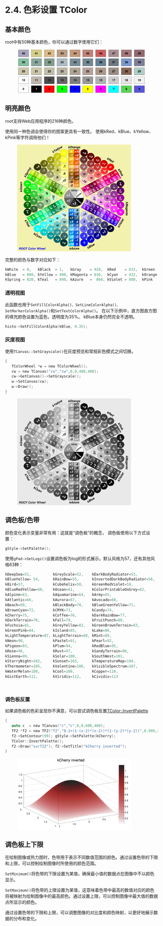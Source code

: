 # 2.4. 色彩设置 TColor

## 基本颜色

root中有50种基本颜色，你可以通过数字使用它们：

<figure><img src="../.gitbook/assets/pict1_TColor_001.png" alt=""><figcaption></figcaption></figure>

## 明亮颜色

root支持Web应用程序的216种颜色。

使用同一种色调会使得你的图案更具有一致性。 使用kRed、kBlue、kYellow、kPink等字符调用他们！

<figure><img src="../.gitbook/assets/pict1_TColor_002.png" alt="" width="375"><figcaption></figcaption></figure>

完整的颜色与数字对应如下：

```c
kWhite  = 0,   kBlack  = 1,   kGray    = 920,  kRed    = 632,  kGreen  = 416,
kBlue   = 600, kYellow = 400, kMagenta = 616,  kCyan   = 432,  kOrange = 800,
kSpring = 820, kTeal   = 840, kAzure   =  860, kViolet = 880,  kPink   = 900
```

### 透明视图

此函数也用于`SetFillColorAlpha()、SetLineColorAlpha()、SetMarkerColorAlpha()`和`SetTextColorAlpha()`。 在以下示例中，直方图直方图的填充颜色设置为蓝色，透明度为35%。 kBlue本身仍然完全不透明。

```c
histo->SetFillColorAlpha(kBlue, 0.35);
```

### 灰度视图

使用`TCanvas::SetGrayscale()`在灰度预览和常规彩色模式之间切换。&#x20;

```c
{
   TColorWheel *w = new TColorWheel();
   cw = new TCanvas("cw","cw",0,0,400,400);
   cw->GetCanvas()->SetGrayscale();
   w->SetCanvas(cw);
   w->Draw();
}
```

<figure><img src="../.gitbook/assets/pict1_TColor_003.png" alt="" width="375"><figcaption></figcaption></figure>

## 调色板/色带

颜色变化表示变量非常有用：这就是“调色板”的概念， 调色板使用以下方式设置：

```c
gStyle->SetPalette();
```

使用`gPad->SetLogz()`设置调色板为log的形式展示。默认风格为57，还有其他风格63种：

```c
kDeepSea=51,          kGreyScale=52,    kDarkBodyRadiator=53,
kBlueYellow= 54,      kRainBow=55,      kInvertedDarkBodyRadiator=56,
kBird=57,             kCubehelix=58,    kGreenRedViolet=59,
kBlueRedYellow=60,    kOcean=61,        kColorPrintableOnGrey=62,
kAlpine=63,           kAquamarine=64,   kArmy=65,
kAtlantic=66,         kAurora=67,       kAvocado=68,
kBeach=69,            kBlackBody=70,    kBlueGreenYellow=71,
kBrownCyan=72,        kCMYK=73,         kCandy=74,
kCherry=75,           kCoffee=76,       kDarkRainBow=77,
kDarkTerrain=78,      kFall=79,         kFruitPunch=80,
kFuchsia=81,          kGreyYellow=82,   kGreenBrownTerrain=83,
kGreenPink=84,        kIsland=85,       kLake=86,
kLightTemperature=87, kLightTerrain=88, kMint=89,
kNeon=90,             kPastel=91,       kPearl=92,
kPigeon=93,           kPlum=94,         kRedBlue=95,
kRose=96,             kRust=97,         kSandyTerrain=98,
kSienna=99,           kSolar=100,       kSouthWest=101,
kStarryNight=102,     kSunset=103,      kTemperatureMap=104,
kThermometer=105,     kValentine=106,   kVisibleSpectrum=107,
kWaterMelon=108,      kCool=109,        kCopper=110,
kGistEarth=111,       kViridis=112,     kCividis=113
```

<figure><img src="../.gitbook/assets/ROOT TColor Class Reference_副本.jpg" alt=""><figcaption></figcaption></figure>

### 调色板反置

如果调色板的色彩呈现你不满意，可以尝试调色板反置[TColor::InvertPalette](https://root.cern.ch/doc/master/classTColor.html#a42b6ab302f3051ac43aac59b4e3b4b98)

```c
{
   auto c  = new TCanvas("c","c",0,0,600,400);
   TF2 *f2 = new TF2("f2","0.1+(1-(x-2)*(x-2))*(1-(y-2)*(y-2))",0.999,3.002,0.999,3.002);
   f2->SetContour(99); gStyle->SetPalette(kCherry);
   TColor::InvertPalette();
   f2->Draw("surf2Z"); f2->SetTitle("kCherry inverted");
}
```

<figure><img src="../.gitbook/assets/截屏2023-10-20 15.33.17.png" alt="" width="375"><figcaption></figcaption></figure>

## 调色板上下限

在绘制图像或热力图时，色带用于表示不同数值范围的颜色。通过设置色带的下限和上限，可以控制绘制图像时所使用的颜色范围。

`SetMinimum()`将色带的下限设置为某值，确保最小值的数据点在图像中不以颜色显示。

`SetMaximum()`将色带的上限设置为某值，这意味着色带中最高的数值对应的颜色将被映射为绘制图像中的最高颜色。通过设置上限，可以控制图像中最大值的数据点所显示的颜色。

通过设置色带的下限和上限，可以调整图像的对比度和颜色映射，以更好地展示数据的分布和变化。
